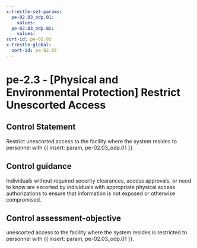 ```yaml
---
x-trestle-set-params:
  pe-02.03_odp.01:
    values:
  pe-02.03_odp.02:
    values:
sort-id: pe-02.03
x-trestle-global:
  sort-id: pe-02.03
---
```


# pe-2.3 - \[Physical and Environmental Protection\] Restrict Unescorted Access

## Control Statement

Restrict unescorted access to the facility where the system resides to personnel with {{ insert: param, pe-02.03_odp.01 }}.

## Control guidance

Individuals without required security clearances, access approvals, or need to know are escorted by individuals with appropriate physical access authorizations to ensure that information is not exposed or otherwise compromised.

## Control assessment-objective

unescorted access to the facility where the system resides is restricted to personnel with {{ insert: param, pe-02.03_odp.01 }}.
